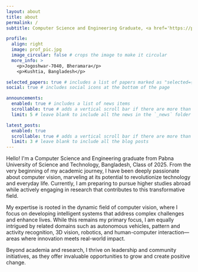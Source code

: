 ```yaml
---
layout: about
title: about
permalink: /
subtitle: Computer Science and Engineering Graduate, <a href='https://pust.ac.bd/'>PUST</a>

profile:
  align: right
  image: prof_pic.jpg
  image_circular: false # crops the image to make it circular
  more_info: >
    <p>Jogoshwar-7040, Bheramara</p>
    <p>Kushtia, Bangladesh</p>

selected_papers: true # includes a list of papers marked as "selected={true}"
social: true # includes social icons at the bottom of the page

announcements:
  enabled: true # includes a list of news items
  scrollable: true # adds a vertical scroll bar if there are more than 3 news items
  limit: 5 # leave blank to include all the news in the `_news` folder

latest_posts:
  enabled: true
  scrollable: true # adds a vertical scroll bar if there are more than 3 new posts items
  limit: 3 # leave blank to include all the blog posts
---
```


Hello! I'm a Computer Science and Engineering graduate from Pabna University of Science and Technology, Bangladesh, Class of 2025. From the very beginning of my academic journey, I have been deeply passionate about computer vision, marveling at its potential to revolutionize technology and everyday life. Currently, I am preparing to pursue higher studies abroad while actively engaging in research that contributes to this transformative field.

My expertise is rooted in the dynamic field of computer vision, where I focus on developing intelligent systems that address complex challenges and enhance lives. While this remains my primary focus, I am equally intrigued by related domains such as autonomous vehicles, pattern and activity recognition, 3D vision, robotics, and human-computer interaction—areas where innovation meets real-world impact.

Beyond academia and research, I thrive on leadership and community initiatives, as they offer invaluable opportunities to grow and create positive change.

<!-- Write your biography here. Tell the world about yourself. Link to your favorite [subreddit](http://reddit.com). You can put a picture in, too. The code is already in, just name your picture `prof_pic.jpg` and put it in the `img/` folder. -->

<!-- Put your address / P.O. box / other info right below your picture. You can also disable any of these elements by editing `profile` property of the YAML header of your `_pages/about.md`. Edit `_bibliography/papers.bib` and Jekyll will render your [publications page](/al-folio/publications/) automatically. -->

<!-- Link to your social media connections, too. This theme is set up to use [Font Awesome icons](https://fontawesome.com/) and [Academicons](https://jpswalsh.github.io/academicons/), like the ones below. Add your Facebook, Twitter, LinkedIn, Google Scholar, or just disable all of them. -->
